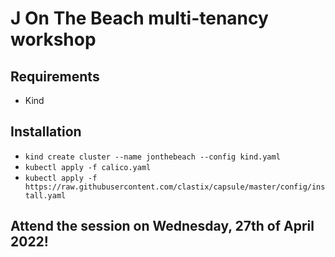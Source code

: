 # J On The Beach multi-tenancy workshop

## Requirements

- Kind

## Installation

- `kind create cluster --name jonthebeach --config kind.yaml`
- `kubectl apply -f calico.yaml`
- `kubectl apply -f https://raw.githubusercontent.com/clastix/capsule/master/config/install.yaml`

## Attend the session on Wednesday, 27th of April 2022!

